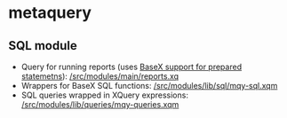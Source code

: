 # metaquery

## SQL module
* Query for running reports (uses [BaseX support for prepared statemetns](http://docs.basex.org/wiki/SQL_Module#Prepared_Statements)): [/src/modules/main/reports.xq](https://github.com/metadataframes/metaquery/src/modules/main/reports.xq)
* Wrappers for BaseX SQL functions: [/src/modules/lib/sql/mqy-sql.xqm](https://github.com/metadataframes/metaquery/src/modules/lib/sql/mqy-sql.xqm)
* SQL queries wrapped in XQuery expressions: [/src/modules/lib/queries/mqy-queries.xqm](https://github.com/metadataframes/metaquery/src/modules/lib/queries/mqy-queries.xqm)
